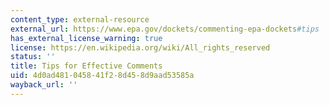 ```yaml
---
content_type: external-resource
external_url: https://www.epa.gov/dockets/commenting-epa-dockets#tips
has_external_license_warning: true
license: https://en.wikipedia.org/wiki/All_rights_reserved
status: ''
title: Tips for Effective Comments
uid: 4d0ad481-0458-41f2-8d45-8d9aad53585a
wayback_url: ''
---
```

